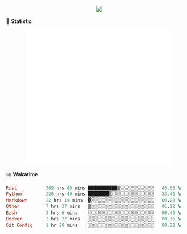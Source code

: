 <!-- https://github.com/DenverCoder1/readme-typing-svg -->
<p align="center">
<img src="https://readme-typing-svg.demolab.com?font=Orbitron&size=25&pause=1000&center=true&vCenter=true&random=false&width=600&lines=Welcome+to+my+GitHub+profile+page!" />


🌟 **Statistic**

<p align="center">
  <img width="400" align="top" src="https://github.com/fllesser/fllesser/blob/main/left.svg" />
  <img width="400" align="top" src="https://github.com/fllesser/fllesser/blob/main/right.svg" />
</p>


📊 **Wakatime**

<!--START_SECTION:waka-->

```ruby
Rust           309 hrs 40 mins ███████████▒░░░░░░░░░░░░░   45.63 %
Python         226 hrs 40 mins ████████▒░░░░░░░░░░░░░░░░   33.40 %
Markdown       22 hrs 19 mins  ▓░░░░░░░░░░░░░░░░░░░░░░░░   03.29 %
Other          7 hrs 37 mins   ▒░░░░░░░░░░░░░░░░░░░░░░░░   01.12 %
Bash           3 hrs 6 mins    ░░░░░░░░░░░░░░░░░░░░░░░░░   00.46 %
Docker         2 hrs 27 mins   ░░░░░░░░░░░░░░░░░░░░░░░░░   00.36 %
Git Config     1 hr 28 mins    ░░░░░░░░░░░░░░░░░░░░░░░░░   00.22 %
```

<!--END_SECTION:waka-->

